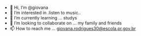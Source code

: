 - 👋 Hi, I’m @giovana
- 👀 I’m interested in .listen to music..
- 🌱 I’m currently learning ... studys
- 💞️ I’m looking to collaborate on ... my family and friends 
- 📫 How to reach me ... giovana.rodrigues30@escola.pr.gov.br

<!---

--->
